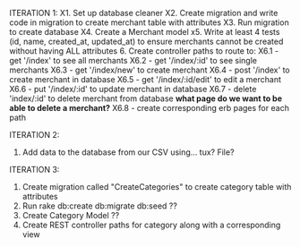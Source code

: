 ITERATION 1:
X1. Set up database cleaner
X2. Create migration and write code in migration to create merchant table with attributes
X3. Run migration to create database
X4. Create a Merchant model
x5. Write at least 4 tests (id, name, created_at, updated_at) to ensure merchants cannot be created without having ALL attributes
6. Create controller paths to route to:
  X6.1 - get '/index' to see all merchants
  X6.2 - get '/index/:id' to see single merchants
  X6.3 - get '/index/new' to create merchant
  X6.4 - post '/index' to create merchant in database
  X6.5 - get '/index/:id/edit' to edit a merchant
  X6.6 - put '/index/:id' to update merchant in database
  X6.7 - delete 'index/:id' to delete merchant from database **what page do we want to be able to delete a merchant?**
  X6.8 - create corresponding erb pages for each path

ITERATION 2:
1. Add data to the database from our CSV using... tux? File?

ITERATION 3:
1. Create migration called "CreateCategories" to create category table with attributes
2. Run rake db:create db:migrate db:seed ??
3. Create Category Model ??
4. Create REST controller paths for category along with a corresponding view
